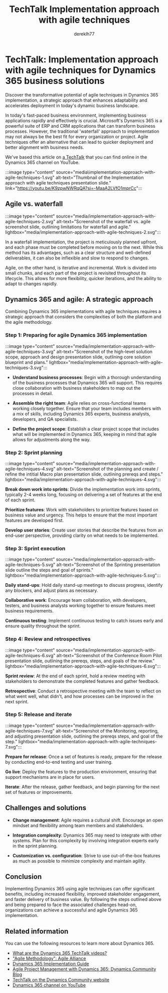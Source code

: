 ﻿---
title: TechTalk Implementation approach with agile techniques
description: Summary of TechTalk video that talks about the differences, strengths, and limitations of utilizing waterfall and agile solutions to your Dynamics 365 projects.
author: dereklh77
ms.author: edupont
ms.topic: conceptual
ms.date: 02/27/2024
ai-usage: ai-assisted
---

# TechTalk: Implementation approach with agile techniques for Dynamics 365 business solutions

Discover the transformative potential of agile techniques in Dynamics 365 implementation, a strategic approach that enhances adaptability and accelerates deployment in today's dynamic business landscape.

In today's fast-paced business environment, implementing business applications rapidly and effectively is crucial. Microsoft's Dynamics 365 is a powerful suite of ERP and CRM applications that can transform business processes. However, the traditional 'waterfall' approach to implementation may not always be the best fit for every organization or project. Agile techniques offer an alternative that can lead to quicker deployment and better alignment with business needs.

We've based this article on [a TechTalk](https://youtu.be/K9zpwNWRqQA?si=-MaaA2LVfO1mprCc) that you can find online in the Dynamics 365 channel on YouTube.

:::image type="content" source="media\implementation-approach-with-agile-techniques-1.svg" alt-text="Thumbnail of the Implementation approach with agile techniques presentation slide." link="https://youtu.be/K9zpwNWRqQA?si=-MaaA2LVfO1mprCc":::

## Agile vs. waterfall

:::image type="content" source="media/implementation-approach-with-agile-techniques-2.svg" alt-text="Screenshot of the waterfall vs. agile screenshot slide, outlining limitations for waterfall and agile." lightbox="media/implementation-approach-with-agile-techniques-2.svg":::

In a waterfall implementation, the project is meticulously planned upfront, and each phase must be completed before moving on to the next. While this method has its advantages, such as a clear structure and well-defined deliverables, it can also be inflexible and slow to respond to changes.

Agile, on the other hand, is iterative and incremental. Work is divided into small chunks, and each part of the project is revisited throughout its lifecycle. This allows for more flexibility, quicker iterations, and the ability to adapt to changes rapidly.

## Dynamics 365 and agile: A strategic approach

Combining Dynamics 365 implementations with agile techniques requires a strategic approach that considers the complexities of both the platform and the agile methodology.

### Step 1: Preparing for agile Dynamics 365 implementation

:::image type="content" source="media/implementation-approach-with-agile-techniques-3.svg" alt-text="Screenshot of the high-level solution scope, approach and design presentation slide, outlining core solution blueprint and plans." lightbox="media/implementation-approach-with-agile-techniques-3.svg":::

- **Understand business processes**: Begin with a thorough understanding of the business processes that Dynamics 365 will support. This requires close collaboration with business stakeholders to map out the processes in detail.

- **Assemble the right team**: Agile relies on cross-functional teams working closely together. Ensure that your team includes members with a mix of skills, including Dynamics 365 experts, business analysts, developers, and QA specialists.

- **Define the project scope**: Establish a clear project scope that includes what will be implemented in Dynamics 365, keeping in mind that agile allows for adjustments along the way.

### Step 2: Sprint planning

:::image type="content" source="media/implementation-approach-with-agile-techniques-4.svg" alt-text="Screenshot of the planning and create / refine the intitial Macro plan presentation slide, outlining prereqs and steps." lightbox="media/implementation-approach-with-agile-techniques-4.svg":::

**Break down work into sprints**: Divide the implementation work into sprints, typically 2-4 weeks long, focusing on delivering a set of features at the end of each sprint.

**Prioritize features**: Work with stakeholders to prioritize features based on business value and urgency. This helps to ensure that the most important features are developed first.

**Develop user stories**: Create user stories that describe the features from an end-user perspective, providing clarity on what needs to be implemented.

### Step 3: Sprint execution

:::image type="content" source="media/implementation-approach-with-agile-techniques-5.svg" alt-text="Screenshot of the Sprinting presentation slide outline the steps and goal of sprints." lightbox="media/implementation-approach-with-agile-techniques-5.svg":::

**Daily stand-ups**: Hold daily stand-up meetings to discuss progress, identify any blockers, and adjust plans as necessary.

**Collaborative work**: Encourage team collaboration, with developers, testers, and business analysts working together to ensure features meet business requirements.

**Continuous testing**: Implement continuous testing to catch issues early and ensure quality throughout the sprint.

### Step 4: Review and retrospectives

:::image type="content" source="media/implementation-approach-with-agile-techniques-6.svg" alt-text="Screenshot of the Conference Room Pilot presentation slide, outlining the prereqs, steps, and goals of the review." lightbox="media/implementation-approach-with-agile-techniques-6.svg":::

**Sprint review**: At the end of each sprint, hold a review meeting with stakeholders to demonstrate the completed features and gather feedback.

**Retrospective**: Conduct a retrospective meeting with the team to reflect on what went well, what didn't, and how processes can be improved in the next sprint.

### Step 5: Release and iterate

:::image type="content" source="media/implementation-approach-with-agile-techniques-7.svg" alt-text="Screenshot of the Monitoring, reporting, and adjusting presentation slide, outlining the prereqs steps, and goal of the step." lightbox="media/implementation-approach-with-agile-techniques-7.svg":::

**Prepare for release**: Once a set of features is ready, prepare for the release by conducting end-to-end testing and user training.

**Go live**: Deploy the features to the production environment, ensuring that support mechanisms are in place for users.

**Iterate**: After the release, gather feedback, and begin planning for the next set of features or improvements.

## Challenges and solutions

- **Change management**: Agile requires a cultural shift. Encourage an open mindset and flexibility among team members and stakeholders.

- **Integration complexity**: Dynamics 365 may need to integrate with other systems. Plan for this complexity by involving integration experts early in the sprint planning.

- **Customization vs. configuration**: Strive to use out-of-the-box features as much as possible to minimize complexity and maintain agility.

## Conclusion

Implementing Dynamics 365 using agile techniques can offer significant benefits, including increased flexibility, improved stakeholder engagement, and faster delivery of business value. By following the steps outlined above and being prepared to face the associated challenges head-on, organizations can achieve a successful and agile Dynamics 365 implementation.

## Related information

You can use the following resources to learn more about Dynamics 365.

- [What are the Dynamics 365 TechTalk videos?](../roles/techtalk-videos.md)
- ["Agile Methodology": Agile Alliance](https://www.agilealliance.org/agile101/)
- [Dynamics 365 Implementation Guide](/dynamics365/)
- [Agile Project Management with Dynamics 365: Dynamics Community Blog](https://community.dynamics.com/)
- [TechTalk on the Dynamics Community website](https://community.dynamics.com/videos/) 
- [Dynamics 365 channel on YouTube](https://www.youtube.com/channel/UC5QxCcXhFFixs1nfmOpJlvQ)  
